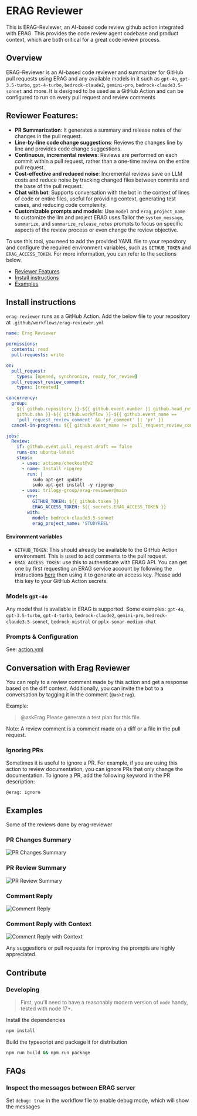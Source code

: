 # ERAG Reviewer

This is ERAG-Reviewer, an AI-based code review github action integrated with ERAG. This provides the code review agent codebase and product context, which are both critical for a great code review process.

## Overview

ERAG-Reviewer is an AI-based code reviewer and summarizer for
GitHub pull requests using ERAG and any available models in it such as `gpt-4o`, `gpt-3.5-turbo`, `gpt-4-turbo`, `bedrock-claude2`, `gemini-pro`, 
`bedrock-claude3.5-sonnet` and more.
It is designed to be used as a GitHub Action and can be configured to run on every pull request and review comments

## Reviewer Features:

- **PR Summarization**: It generates a summary and release notes of the changes
  in the pull request.
- **Line-by-line code change suggestions**: Reviews the changes line by line and
  provides code change suggestions.
- **Continuous, incremental reviews**: Reviews are performed on each commit
  within a pull request, rather than a one-time review on the entire pull
  request.
- **Cost-effective and reduced noise**: Incremental reviews save on LLM costs
  and reduce noise by tracking changed files between commits and the base of the
  pull request.
- **Chat with bot**: Supports conversation with the bot in the context of lines
  of code or entire files, useful for providing context, generating test cases,
  and reducing code complexity.
- **Customizable prompts and models**: Use `model` and `erag_project_name` to 
  customize the llm and project ERAG uses.Tailor the `system_message`, `summarize`, 
  and `summarize_release_notes` prompts to focus on specific aspects of the review
  process or even change the review objective.

To use this tool, you need to add the provided YAML file to your repository and
configure the required environment variables, such as `GITHUB_TOKEN` and
`ERAG_ACCESS_TOKEN`. For more information, you can refer to the sections below.

- [Reviewer Features](#reviewer-features)
- [Install instructions](#install-instructions)
- [Examples](#examples)

## Install instructions

`erag-reviewer` runs as a GitHub Action. Add the below file to your repository
at `.github/workflows/erag-reviewer.yml`

```yaml
name: Erag Reviewer

permissions:
  contents: read
  pull-requests: write

on:
  pull_request:
    types: [opened, synchronize, ready_for_review]
  pull_request_review_comment:
    types: [created]

concurrency:
  group:
    ${{ github.repository }}-${{ github.event.number || github.head_ref ||
    github.sha }}-${{ github.workflow }}-${{ github.event_name ==
    'pull_request_review_comment' && 'pr_comment' || 'pr' }}
  cancel-in-progress: ${{ github.event_name != 'pull_request_review_comment' }}

jobs:
  Review:
    if: github.event.pull_request.draft == false
    runs-on: ubuntu-latest
    steps:
      - uses: actions/checkout@v2
      - name: Install ripgrep
        run: |
          sudo apt-get update
          sudo apt-get install -y ripgrep
      - uses: trilogy-group/erag-reviewer@main
        env:
          GITHUB_TOKEN: ${{ github.token }}
          ERAG_ACCESS_TOKEN: ${{ secrets.ERAG_ACCESS_TOKEN }}
        with:
          model: bedrock-claude3.5-sonnet
          erag_project_name: 'STUDYREEL'

```

#### Environment variables

- `GITHUB_TOKEN`: This should already be available to the GitHub Action
  environment. This is used to add comments to the pull request.
- `ERAG_ACCESS_TOKEN`: use this to authenticate with ERAG API. You can get one
  by first requesting an ERAG service account by following the instructions 
  [here](https://erag.trilogy.com/docs/guides/obtaining-an-access-token/)
  then using it to generate an access key. Please add this key to your GitHub Action 
  secrets.

### Models `gpt-4o`

Any model that is available in ERAG is supported. Some examples:
`gpt-4o`, `gpt-3.5-turbo`, `gpt-4-turbo`, `bedrock-claude2`, `gemini-pro`, `bedrock-claude3.5-sonnet`, `bedrock-mistral` or `pplx-sonar-medium-chat`

### Prompts & Configuration

See: [action.yml](./action.yml)

## Conversation with Erag Reviewer

You can reply to a review comment made by this action and get a response based
on the diff context. Additionally, you can invite the bot to a conversation by
tagging it in the comment (`@askErag`).

Example:

> @askErag Please generate a test plan for this file.

Note: A review comment is a comment made on a diff or a file in the pull
request.

### Ignoring PRs

Sometimes it is useful to ignore a PR. For example, if you are using this action
to review documentation, you can ignore PRs that only change the documentation.
To ignore a PR, add the following keyword in the PR description:

```text
@erag: ignore
```

## Examples

Some of the reviews done by erag-reviewer

### PR Changes Summary
![PR Changes Summary](./docs/images/erag-changes-summary.png)

### PR Review Summary
![PR Review Summary](./docs/images/erag-review-summary.png)

### Comment Reply
![Comment Reply](./docs/images/erag-comment-reply.png)

### Comment Reply with Context
![Comment Reply with Context](./docs/images/erag-review-comment-with-sr-context.png)

Any suggestions or pull requests for improving the prompts are highly
appreciated.

## Contribute

### Developing

> First, you'll need to have a reasonably modern version of `node` handy, tested
> with node 17+.

Install the dependencies

```bash
npm install
```

Build the typescript and package it for distribution

```bash
npm run build && npm run package
```

## FAQs

### Inspect the messages between ERAG server

Set `debug: true` in the workflow file to enable debug mode, which will show the
messages
